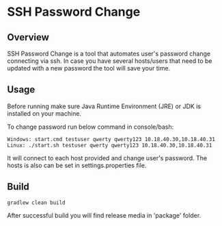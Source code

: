 # SSH Password Change 
## Overview
SSH Password Change is a tool that automates user's password change connecting via ssh.
In case you have several hosts/users that need to be updated with a new password the tool will save your time.
## Usage
Before running make sure Java Runtime Environment (JRE) or JDK is installed on your machine.

To change password run below command in console/bash:
``` 
Windows: start.cmd testuser qwerty qwerty123 10.18.40.30,10.18.40.31
Linux: ./start.sh testuser qwerty qwerty123 10.18.40.30,10.18.40.31     
```
It will connect to each host provided and change user's password.
The hosts is also can be set in settings.properties file.
## Build
```
gradlew clean build
```
After successful build you will find release media in 'package' folder.  

